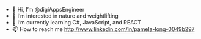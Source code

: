 - 👋 Hi, I’m @digiAppsEngineer
- 👀 I’m interested in nature and weightlifting
- 🌱 I’m currently learning C#, JavaScript, and REACT
- 📫 How to reach me http://www.linkedin.com/in/pamela-long-0049b297

<!---
digiAppsEngineer/digiAppsEngineer is a ✨ special ✨ repository because its `README.md` (this file) appears on your GitHub profile.
You can click the Preview link to take a look at your changes.
--->
